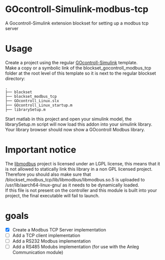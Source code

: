 # GOcontroll-Simulink-modbus-tcp

A Gocontroll-Simulink extension blockset for setting up a modbus tcp server

# Usage

Create a project using the regular [GOcontroll-Simulink](https://github.com/GOcontroll/GOcontroll-Simulink) template.  
Make a copy or a symbolic link of the blockset_gocontroll_modbus_tcp folder at the root level of this template so it is next to the regular blockset directory:
``` text
.
├── blockset
├── blockset_modbus_tcp
├── GOcontroll_Linux.slx
├── GOcontroll_Linux_startup.m
├── librarySetup.m
```
Start matlab in this project and open your simulink model, the librarySetup.m script will now load this addon into your simulink library.  
Your library browser should now show a GOcontroll Modbus library.

# Important notice

The [libmodbus](https://github.com/stephane/libmodbus) project is licensed under an LGPL license, this means that it is not allowed to statically link this library in a non GPL licensed project.  
Therefore you should also make sure that /blockset_modbus_tcp/lib/libmodbus/libmodbus.so.5 is uploaded to /usr/lib/aarch64-linux-gnu/ as it needs to be dynamically loaded.  
If this file is not present on the controller and this module is built into your project, the final executable will fail to launch.

# goals

- [x] Create a Modbus TCP Server implementation
- [ ] Add a TCP client implementation
- [ ] Add a RS232 Modbus implementation
- [ ] Add a RS485 Modubs implementation (for use with the Anleg Communication module)
